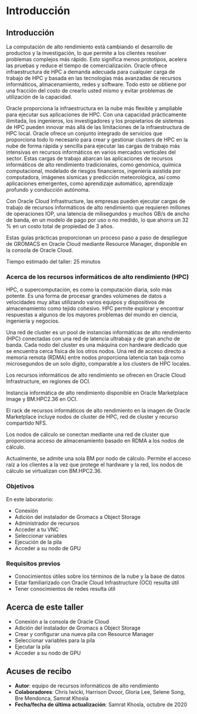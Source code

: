 # Introducción

## Introducción

La computación de alto rendimiento está cambiando el desarrollo de productos y la investigación, lo que permite a los clientes resolver problemas complejos más rápido. Esto significa menos prototipos, acelera las pruebas y reduce el tiempo de comercialización. Oracle ofrece infraestructura de HPC a demanda adecuada para cualquier carga de trabajo de HPC y basada en las tecnologías más avanzadas de recursos informáticos, almacenamiento, redes y software. Todo esto se obtiene por una fracción del costo de crearlo usted mismo y evitar problemas de utilización de la capacidad.

Oracle proporciona la infraestructura en la nube más flexible y ampliable para ejecutar sus aplicaciones de HPC. Con una capacidad prácticamente ilimitada, los ingenieros, los investigadores y los propietarios de sistemas de HPC pueden innovar más allá de las limitaciones de la infraestructura de HPC local. Oracle ofrece un conjunto integrado de servicios que proporciona todo lo necesario para crear y gestionar clusters de HPC en la nube de forma rápida y sencilla para ejecutar las cargas de trabajo más intensivas en recursos informáticos en varios mercados verticales del sector. Estas cargas de trabajo abarcan las aplicaciones de recursos informáticos de alto rendimiento tradicionales, como genómica, química computacional, modelado de riesgos financieros, ingeniería asistida por computadora, imágenes sísmicas y predicción meteorológica, así como aplicaciones emergentes, como aprendizaje automático, aprendizaje profundo y conducción autónoma.

Con Oracle Cloud Infrastructure, las empresas pueden ejecutar cargas de trabajo de recursos informáticos de alto rendimiento que requieren millones de operaciones IOP, una latencia de milisegundos y muchos GB/s de ancho de banda, en un modelo de pago por uso o no medido, lo que ahorra un 32 % en un costo total de propiedad de 3 años.

Estas guías prácticas proporcionan un proceso paso a paso de despliegue de GROMACS en Oracle Cloud mediante Resource Manager, disponible en la consola de Oracle Cloud.

Tiempo estimado del taller: 25 minutos

### Acerca de los recursos informáticos de alto rendimiento (HPC)

HPC, o supercomputación, es como la computación diaria, solo más potente. Es una forma de procesar grandes volúmenes de datos a velocidades muy altas utilizando varios equipos y dispositivos de almacenamiento como tejido cohesivo. HPC permite explorar y encontrar respuestas a algunos de los mayores problemas del mundo en ciencia, ingeniería y negocios.

Una red de cluster es un pool de instancias informáticas de alto rendimiento (HPC) conectadas con una red de latencia ultrabaja y de gran ancho de banda. Cada nodo del cluster es una máquina con hardware dedicado que se encuentra cerca física de los otros nodos. Una red de acceso directo a memoria remota (RDMA) entre nodos proporciona latencia tan baja como microsegundos de un solo dígito, comparable a los clusters de HPC locales.

Los recursos informáticos de alto rendimiento se ofrecen en Oracle Cloud Infrastructure, en regiones de OCI.

Instancia informática de alto rendimiento disponible en Oracle Marketplace Image y BM.HPC2.36 en OCI.

El rack de recursos informáticos de alto rendimiento en la imagen de Oracle Marketplace incluye nodos de cluster de HPC, red de cluster y recurso compartido NFS.

Los nodos de cálculo se conectan mediante una red de cluster que proporciona acceso de almacenamiento basado en RDMA a los nodos de cálculo.

Actualmente, se admite una sola BM por nodo de cálculo. Permite el acceso raíz a los clientes a la vez que protege el hardware y la red, los nodos de cálculo se virtualizan con BM.HPC2.36.

### Objetivos

En este laboratorio:

*   Conexión
*   Adición del instalador de Gromacs a Object Storage
*   Administrador de recursos
*   Acceder a tu VNC
*   Seleccionar variables
*   Ejecución de la pila
*   Acceder a su nodo de GPU

### Requisitos previos

*   Conocimientos útiles sobre los términos de la nube y la base de datos
*   Estar familiarizado con Oracle Cloud Infrastructure (OCI) resulta útil
*   Tener conocimientos de redes resulta útil

## Acerca de este taller

*   Conexión a la consola de Oracle Cloud
*   Adición del instalador de Gromacs a Object Storage
*   Crear y configurar una nueva pila con Resource Manager
*   Seleccionar variables para la pila
*   Ejecutar la pila
*   Acceder a su nodo de GPU

## Acuses de recibo

*   **Autor**: equipo de recursos informáticos de alto rendimiento
*   **Colaboradores**: Chris Iwicki, Harrison Dvoor, Gloria Lee, Selene Song, Bre Mendonca, Samrat Khosla
*   **Fecha/fecha de última actualización**: Samrat Khosla, octubre de 2020